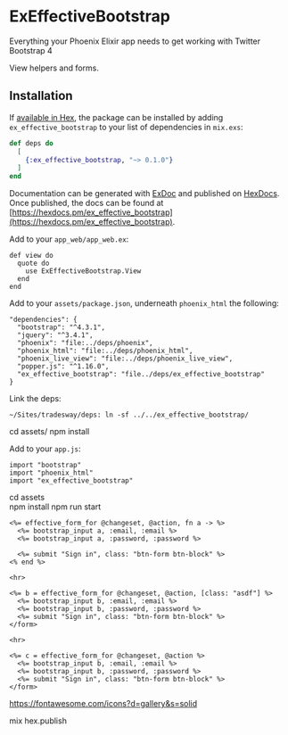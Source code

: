 # ExEffectiveBootstrap

Everything your Phoenix Elixir app needs to get working with Twitter Bootstrap 4

View helpers and forms.

## Installation

If [available in Hex](https://hex.pm/docs/publish), the package can be installed
by adding `ex_effective_bootstrap` to your list of dependencies in `mix.exs`:

```elixir
def deps do
  [
    {:ex_effective_bootstrap, "~> 0.1.0"}
  ]
end
```

Documentation can be generated with [ExDoc](https://github.com/elixir-lang/ex_doc)
and published on [HexDocs](https://hexdocs.pm). Once published, the docs can
be found at [https://hexdocs.pm/ex_effective_bootstrap](https://hexdocs.pm/ex_effective_bootstrap).

Add to your `app_web/app_web.ex`:

```
def view do
  quote do
    use ExEffectiveBootstrap.View
  end
end
```

Add to your `assets/package.json`, underneath `phoenix_html` the following:

```
"dependencies": {
  "bootstrap": "^4.3.1",
  "jquery": "^3.4.1",
  "phoenix": "file:../deps/phoenix",
  "phoenix_html": "file:../deps/phoenix_html",
  "phoenix_live_view": "file:../deps/phoenix_live_view",
  "popper.js": "^1.16.0",
  "ex_effective_bootstrap": "file../deps/ex_effective_bootstrap"
}
```

Link the deps:

```
~/Sites/tradesway/deps: ln -sf ../../ex_effective_bootstrap/
```

cd assets/
npm install

Add to your `app.js`:

```
import "bootstrap"
import "phoenix_html"
import "ex_effective_bootstrap"
```

cd assets\
npm install
npm run start


```
<%= effective_form_for @changeset, @action, fn a -> %>
  <%= bootstrap_input a, :email, :email %>
  <%= bootstrap_input a, :password, :password %>

  <%= submit "Sign in", class: "btn-form btn-block" %>
<% end %>

<hr>

<%= b = effective_form_for @changeset, @action, [class: "asdf"] %>
  <%= bootstrap_input b, :email, :email %>
  <%= bootstrap_input b, :password, :password %>
  <%= submit "Sign in", class: "btn-form btn-block" %>
</form>

<hr>

<%= c = effective_form_for @changeset, @action %>
  <%= bootstrap_input b, :email, :email %>
  <%= bootstrap_input b, :password, :password %>
  <%= submit "Sign in", class: "btn-form btn-block" %>
</form>
```


https://fontawesome.com/icons?d=gallery&s=solid

mix hex.publish
